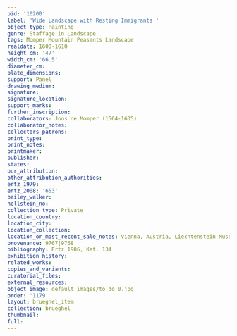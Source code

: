 ```yaml
---
pid: '10200'
label: 'Wide Landscape with Resting Immigrants '
object_type: Painting
genre: Staffage in Landscape
tags: Momper Mountain Peasants Landscape
realdate: 1600-1610
height_cm: '47'
width_cm: '66.5'
diameter_cm: 
plate_dimensions: 
support: Panel
drawing_medium: 
signature: 
signature_location: 
support_marks: 
further_inscription: 
collaborators: Joos de Momper (1564-1635)
collaborator_notes: 
collectors_patrons: 
print_type: 
print_notes: 
printmaker: 
publisher: 
states: 
our_attribution: 
other_attribution_authorities: 
ertz_1979: 
ertz_2008: '653'
bailey_walker: 
hollstein_no: 
collection_type: Private
location_country: 
location_city: 
location_collection: 
location_or_most_recent_sale_notes: Vienna, Austria, Liechtenstein Museum
provenance: 9767|9768
bibliography: Ertz 1986, Kat. 134
exhibition_history: 
related_works: 
copies_and_variants: 
curatorial_files: 
external_resources: 
object_image: default_images/to_do_0.jpg
order: '1179'
layout: brueghel_item
collection: brueghel
thumbnail: 
full: 
---
```

